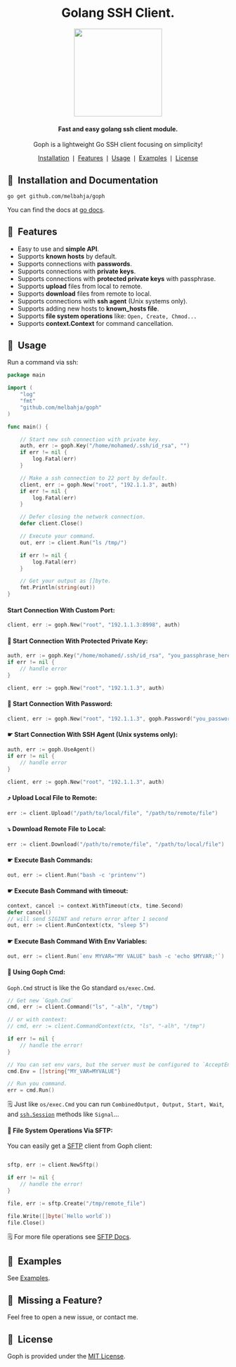 <div align="center">
	<h1>Golang SSH Client.</h1>
	<a href="https://github.com/melbahja/goph">
		<img src="https://github.com/melbahja/goph/raw/master/.github/goph.png" width="200">
	</a>
	<h4 align="center">
		Fast and easy golang ssh client module.
	</h4>
	<p>Goph is a lightweight Go SSH client focusing on simplicity!</p>
</div>

<p align="center">
	<a href="#installation">Installation</a> ❘
	<a href="#features">Features</a> ❘
	<a href="#usage">Usage</a> ❘
	<a href="#examples">Examples</a> ❘
	<a href="#license">License</a>
</p>


## 🚀&nbsp; Installation and Documentation

```bash
go get github.com/melbahja/goph
```

You can find the docs at [go docs](https://pkg.go.dev/github.com/melbahja/goph).

## 🤘&nbsp; Features

- Easy to use and **simple API**.
- Supports **known hosts** by default.
- Supports connections with **passwords**.
- Supports connections with **private keys**.
- Supports connections with **protected private keys** with passphrase.
- Supports **upload** files from local to remote.
- Supports **download** files from remote to local.
- Supports connections with **ssh agent** (Unix systems only).
- Supports adding new hosts to **known_hosts file**.
- Supports **file system operations** like: `Open, Create, Chmod...`
- Supports **context.Context** for command cancellation.

## 📄&nbsp; Usage

Run a command via ssh:
```go
package main

import (
	"log"
	"fmt"
	"github.com/melbahja/goph"
)

func main() {

	// Start new ssh connection with private key.
	auth, err := goph.Key("/home/mohamed/.ssh/id_rsa", "")
	if err != nil {
		log.Fatal(err)
	}

	// Make a ssh connection to 22 port by default.
	client, err := goph.New("root", "192.1.1.3", auth)
	if err != nil {
		log.Fatal(err)
	}

	// Defer closing the network connection.
	defer client.Close()

	// Execute your command.
	out, err := client.Run("ls /tmp/")

	if err != nil {
		log.Fatal(err)
	}

	// Get your output as []byte.
	fmt.Println(string(out))
}
```

#### Start Connection With Custom Port:
```go
client, err := goph.New("root", "192.1.1.3:8998", auth)
```


#### 🔐 Start Connection With Protected Private Key:
```go
auth, err := goph.Key("/home/mohamed/.ssh/id_rsa", "you_passphrase_here")
if err != nil {
	// handle error
}

client, err := goph.New("root", "192.1.1.3", auth)
```

#### 🔑 Start Connection With Password:
```go
client, err := goph.New("root", "192.1.1.3", goph.Password("you_password_here"))
```

#### ☛ Start Connection With SSH Agent (Unix systems only):
```go
auth, err := goph.UseAgent()
if err != nil {
	// handle error
}

client, err := goph.New("root", "192.1.1.3", auth)
```

#### ⤴️ Upload Local File to Remote:
```go
err := client.Upload("/path/to/local/file", "/path/to/remote/file")
```

#### ⤵️ Download Remote File to Local:
```go
err := client.Download("/path/to/remote/file", "/path/to/local/file")
```

#### ☛ Execute Bash Commands:
```go
out, err := client.Run("bash -c 'printenv'")
```

#### ☛ Execute Bash Command with timeout:
```go
context, cancel := context.WithTimeout(ctx, time.Second)
defer cancel()
// will send SIGINT and return error after 1 second
out, err := client.RunContext(ctx, "sleep 5")
```

#### ☛ Execute Bash Command With Env Variables:
```go
out, err := client.Run(`env MYVAR="MY VALUE" bash -c 'echo $MYVAR;'`)
```

#### 🥪 Using Goph Cmd:

`Goph.Cmd` struct is like the Go standard `os/exec.Cmd`.

```go
// Get new `Goph.Cmd`
cmd, err := client.Command("ls", "-alh", "/tmp")

// or with context:
// cmd, err := client.CommandContext(ctx, "ls", "-alh", "/tmp")

if err != nil {
	// handle the error!
}

// You can set env vars, but the server must be configured to `AcceptEnv line`.
cmd.Env = []string{"MY_VAR=MYVALUE"}

// Run you command.
err = cmd.Run()
```

🗒️ Just like `os/exec.Cmd` you can run `CombinedOutput, Output, Start, Wait`, and [`ssh.Session`](https://pkg.go.dev/golang.org/x/crypto/ssh#Session) methods like `Signal`...

#### 📂 File System Operations Via SFTP:

You can easily get a [SFTP](https://github.com/pkg/sftp) client from Goph client:
```go

sftp, err := client.NewSftp()

if err != nil {
	// handle the error!
}

file, err := sftp.Create("/tmp/remote_file")

file.Write([]byte(`Hello world`))
file.Close()

```
🗒️ For more file operations see [SFTP Docs](https://github.com/pkg/sftp).


## 🥙&nbsp; Examples

See [Examples](https://github.com/melbahja/ssh/blob/master/examples).

## 🤝&nbsp; Missing a Feature?

Feel free to open a new issue, or contact me.

## 📘&nbsp; License

Goph is provided under the [MIT License](https://github.com/melbahja/goph/blob/master/LICENSE).
